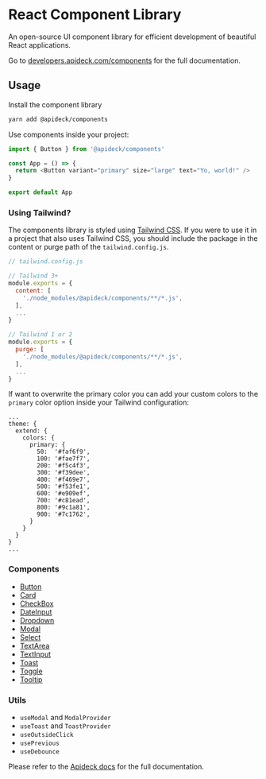 # React Component Library

An open-source UI component library for efficient development of beautiful React applications.

Go to [developers.apideck.com/components](https://developers.apideck.com/components) for the full documentation.

## Usage

Install the component library

```sh
yarn add @apideck/components
```

Use components inside your project:

```js
import { Button } from '@apideck/components'

const App = () => {
  return <Button variant="primary" size="large" text="Yo, world!" />
}

export default App
```

### Using Tailwind?

The components library is styled using [Tailwind CSS](https://tailwindcss.com/). If you were to use it in a project that also uses Tailwind CSS, you should include the package in the content or purge path of the `tailwind.config.js`.

```js
// tailwind.config.js

// Tailwind 3+
module.exports = {
  content: [
    './node_modules/@apideck/components/**/*.js',
  ],
  ...
}

// Tailwind 1 or 2
module.exports = {
  purge: [
    './node_modules/@apideck/components/**/*.js',
  ],
  ...
}
```

If want to overwrite the primary color you can add your custom colors to the `primary` color option inside your Tailwind configuration:

```
...
theme: {
  extend: {
    colors: {
      primary: {
        50:  '#faf6f9',
        100: '#fae7f7',
        200: '#f5c4f3',
        300: '#f39dee',
        400: '#f469e7',
        500: '#f53fe1',
        600: '#e909ef',
        700: '#c81ead',
        800: '#9c1a81',
        900: '#7c1762',
      }
    }
  }
}
...
```

### Components

- [Button](https://developers.apideck.com/components/button)
- [Card](https://developers.apideck.com/components/card)
- [CheckBox](https://developers.apideck.com/components/checkbox)
- [DateInput](https://developers.apideck.com/components/dateinput)
- [Dropdown](https://developers.apideck.com/components/dropdown)
- [Modal](https://developers.apideck.com/components/modal)
- [Select](https://developers.apideck.com/components/select)
- [TextArea](https://developers.apideck.com/components/textarea)
- [TextInput](https://developers.apideck.com/components/textinput)
- [Toast](https://developers.apideck.com/components/toast)
- [Toggle](https://developers.apideck.com/components/toggle)
- [Tooltip](https://developers.apideck.com/components/tooltip)

### Utils

- `useModal` and `ModalProvider`
- `useToast` and `ToastProvider`
- `useOutsideClick`
- `usePrevious`
- `useDebounce`

Please refer to the [Apideck docs](https://developers.apideck.com/components) for the full documentation.
